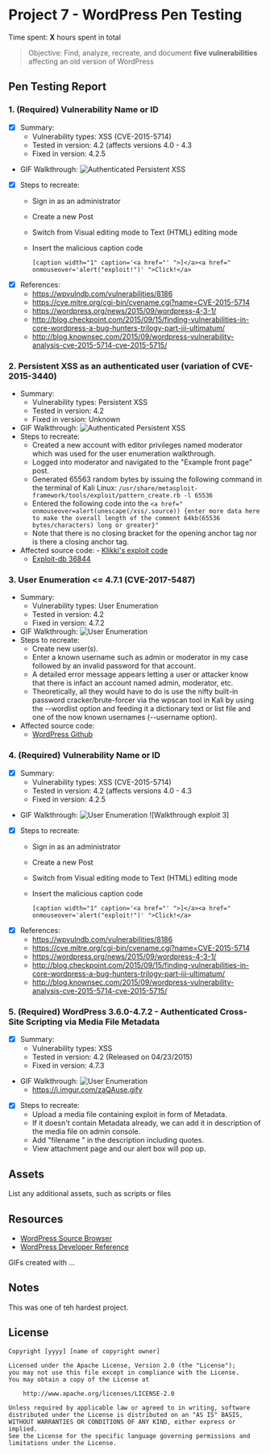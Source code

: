 # Project 7 - WordPress Pen Testing

Time spent: **X** hours spent in total

> Objective: Find, analyze, recreate, and document **five vulnerabilities** affecting an old version of WordPress

## Pen Testing Report

### 1. (Required) Vulnerability Name or ID
  - [x] Summary:
    - Vulnerability types: XSS (CVE-2015-5714)
    - Tested in version: 4.2 (affects versions 4.0 - 4.3
    - Fixed in version: 4.2.5
  - GIF Walkthrough: ![Authenticated Persistent XSS](https://github.com/AAp04/Codepath-Week-7/blob/main/One.gif)


  - [x] Steps to recreate:
      - Sign in as an administrator
      - Create a new Post
      - Switch from Visual editing mode to Text (HTML) editing mode
      - Insert the malicious caption code

        `[caption width="1" caption='<a href="' ">]</a><a href=" onmouseover='alert("exploit!")' ">Click!</a>`
  - [x] References:
      - https://wpvulndb.com/vulnerabilities/8186
      - https://cve.mitre.org/cgi-bin/cvename.cgi?name=CVE-2015-5714
      - https://wordpress.org/news/2015/09/wordpress-4-3-1/
      - http://blog.checkpoint.com/2015/09/15/finding-vulnerabilities-in-core-wordpress-a-bug-hunters-trilogy-part-iii-ultimatum/
      - http://blog.knownsec.com/2015/09/wordpress-vulnerability-analysis-cve-2015-5714-cve-2015-5715/

  
### 2. Persistent XSS as an authenticated user (variation of CVE-2015-3440)
  - Summary: 
    - Vulnerability types: Persistent XSS
    - Tested in version: 4.2
    - Fixed in version: Unknown
  - GIF Walkthrough: ![Authenticated Persistent XSS](https://github.com/AAp04/Codepath-Week-7/blob/main/two.gif)
  - Steps to recreate: 
    - Created a new account with editor privileges named moderator which was used for the user enumeration walkthrough.
    - Logged into moderator and navigated to the "Example front page" post.
    - Generated 65563 random bytes by issuing the following command in the terminal of Kali Linux: `/usr/share/metasploit-framework/tools/exploit/pattern_create.rb -l 65536`
    - Entered the following code into the `<a href=" onmouseover=alert(unescape(/xss/.source)) {enter more data here to make the overall length of the comment 64kb(65536 bytes/characters) long or greater}"`
    - Note that there is no closing bracket for the opening anchor tag nor is there a closing anchor tag.
  -  Affected source code:
    - [Klikki's exploit code](https://klikki.fi/adv/wordpress2.html)
      - [Exploit-db 36844](https://www.exploit-db.com/exploits/36844/)

### 3. User Enumeration <= 4.7.1 (CVE-2017-5487)
 - Summary: 
    - Vulnerability types: User Enumeration
    - Tested in version: 4.2
    - Fixed in version: 4.7.2
  - GIF Walkthrough: ![User Enumeration](https://github.com/AAp04/Codepath-Week-7/blob/main/three.gif)
  - Steps to recreate: 
    - Create new user(s).
    - Enter a known username such as admin or moderator in my case followed by an invalid password for that account.
    - A detailed error message appears letting a user or attacker know that there is infact an account named admin, moderator, etc.
    - Theoretically, all they would have to do is use the nifty built-in password cracker/brute-forcer via the wpscan tool in Kali by using the --wordlist option and feeding it a dictionary text or list file and one of the now known usernames (--username option).
  - Affected source code:
    - [WordPress Github](https://github.com/WordPress/WordPress/commit/daf358983cc1ce0c77bf6d2de2ebbb43df2add60)
### 4. (Required) Vulnerability Name or ID
  - [x] Summary:
    - Vulnerability types: XSS (CVE-2015-5714)
    - Tested in version: 4.2 (affects versions 4.0 - 4.3
    - Fixed in version: 4.2.5
  - GIF Walkthrough: ![User Enumeration](https://github.com/AAp04/Codepath-Week-7/blob/main/four.gif)
    ![Walkthrough exploit 3]
  - [x] Steps to recreate:
      - Sign in as an administrator
      - Create a new Post
      - Switch from Visual editing mode to Text (HTML) editing mode
      - Insert the malicious caption code

        `[caption width="1" caption='<a href="' ">]</a><a href=" onmouseover='alert("exploit!")' ">Click!</a>`
  - [x] References:
      - https://wpvulndb.com/vulnerabilities/8186
      - https://cve.mitre.org/cgi-bin/cvename.cgi?name=CVE-2015-5714
      - https://wordpress.org/news/2015/09/wordpress-4-3-1/
      - http://blog.checkpoint.com/2015/09/15/finding-vulnerabilities-in-core-wordpress-a-bug-hunters-trilogy-part-iii-ultimatum/
      - http://blog.knownsec.com/2015/09/wordpress-vulnerability-analysis-cve-2015-5714-cve-2015-5715/


### 5. (Required) WordPress 3.6.0-4.7.2 - Authenticated Cross-Site Scripting via Media File Metadata
  - [x] Summary:
    - Vulnerability types:	XSS
    - Tested in version: 	4.2 (Released on 04/23/2015)
    - Fixed in version:		4.7.3
  - GIF Walkthrough: ![User Enumeration](https://github.com/AAp04/Codepath-Week-7/blob/main/five.gif)
	- https://i.imgur.com/zaQAuse.gifv
  - [x] Steps to recreate:	
  	- Upload a media file containing exploit in form of Metadata.
	- If it doesn't contain Metadata already, we can add it in description of the media file on admin console.
	- Add "filename </noscript><script>alert("Exploit 3 Successful");</script>" in the description including quotes.
	- View attachment page and our alert box will pop up.


## Assets

List any additional assets, such as scripts or files

## Resources

- [WordPress Source Browser](https://core.trac.wordpress.org/browser/)
- [WordPress Developer Reference](https://developer.wordpress.org/reference/)

GIFs created with  ...
<!-- Recommended GIF Tools:
[Kap](https://getkap.co/) for macOS
[ScreenToGif](https://www.screentogif.com/) for Windows
[peek](https://github.com/phw/peek) for Linux. -->

## Notes

This was one of teh hardest project.

## License

    Copyright [yyyy] [name of copyright owner]

    Licensed under the Apache License, Version 2.0 (the "License");
    you may not use this file except in compliance with the License.
    You may obtain a copy of the License at

        http://www.apache.org/licenses/LICENSE-2.0

    Unless required by applicable law or agreed to in writing, software
    distributed under the License is distributed on an "AS IS" BASIS,
    WITHOUT WARRANTIES OR CONDITIONS OF ANY KIND, either express or implied.
    See the License for the specific language governing permissions and
    limitations under the License.
